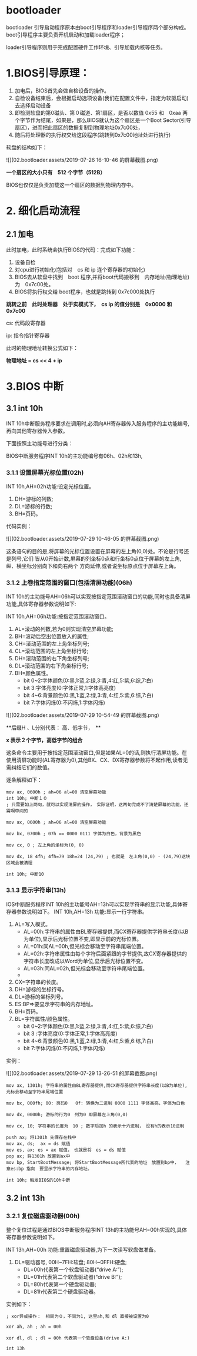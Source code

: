 # bootloader

bootloader 引导启动程序原本由boot引导程序和loader引导程序两个部分构成。boot引导程序主要负责开机启动和加载loader程序；

loader引导程序则用于完成配置硬件工作环境、引导加载内核等任务。

# 1.BIOS引导原理：

1. 加电后，BIOS首先会做自检设备的操作。
2. 自检设备结束后，会根据启动选项设备(我们在配置文件中，指定为软驱启动)去选择启动设备
3. 即检测软盘的第0磁头、第０磁道、第1扇区，是否以数值 0x55 和　0xaa 两个字节作为结尾，如果是，那么BIOS就认为这个扇区是一个Boot Sector(引导扇区)，进而把此扇区的数据复制到物理地址0x7c00处，
4. 随后将处理器的执行权交给这段程序(跳转到0x7c00地址处进行执行)

软盘的结构如下：

![](02.bootloader.assets/2019-07-26 16-10-46 的屏幕截图.png)

**一个扇区的大小只有　512 个字节（512B）**

BIOS也仅仅是负责加载这一个扇区的数据到物理内存中。

# 2. 细化启动流程

## 2.1 加电

此时加电，此时系统会执行BIOS的代码：完成如下功能：

1. 设备自检
2. 对cpu进行初始化(包括对　cs 和 ip 连个寄存器的初始化)
3. BIOS去从软盘中找到　boot 程序,并将boot代码搬移到　内存地址(物理地址)为　0x7c00处。
4. BIOS将执行权交给 boot程序，也就是跳转到 0x7c000处执行

**跳转之前　此时处理器　处于实模式下，　cs ip 的值分别是　0x0000 和　0x7c00**

cs: 代码段寄存器

ip: 指令指针寄存器

此时的物理地址转换公式如下：

**物理地址 = cs << 4 + ip**



# 3.BIOS 中断

## 3.1 int 10h

INT 10h中断服务程序要求在调用时,必须向AH寄存器传入服务程序的主功能编号,再向其他寄存器传入参数。

下面按照主功能号进行分类：

BIOS中断服务程序INT 10h的主功能编号有06h、02h和13h,

### 3.1.1  设置屏幕光标位置(02h)

INT 10h,AH=02h功能:设定光标位置。

1. DH=游标的列数;
2.  DL=游标的行数;
3.  BH=页码。 

代码实例：

![](02.bootloader.assets/2019-07-29 10-46-05 的屏幕截图.png)

这条语句的目的是,将屏幕的光标位置设置在屏幕的左上角(0,0)处。不论是行号还是列号,它们
皆从0开始计数,屏幕的列坐标0点和行坐标0点位于屏幕的左上角,纵、横坐标分别向下和向右两个
方向延伸,或者说坐标原点位于屏幕左上角。

### 3.1.2 上卷指定范围的窗口(包括清屏功能)(06h)

INT 10h的主功能号AH=06h可以实现按指定范围滚动窗口的功能,同时也具备清屏功能,具体寄存器参数说明如下:

INT 10h,AH=06h功能:按指定范围滚动窗口。

1. AL=滚动的列数,若为0则实现清空屏幕功能;
2. BH=滚动后空出位置放入的属性;
3. CH=滚动范围的左上角坐标列号;
4. CL=滚动范围的左上角坐标行号;
5. DH=滚动范围的右下角坐标列号;
6. DL=滚动范围的右下角坐标行号;
7. BH=颜色属性。
   - bit 0~2:字体颜色(0:黑,1:蓝,2:绿,3:青,4:红,5:紫,6:综,7:白)
   - bit 3:字体亮度(0:字体正常,1:字体高亮度)
   - bit 4~6:背景颜色(0:黑,1:蓝,2:绿,3:青,4:红,5:紫,6:综,7:白)
   - bit 7:字体闪烁(0:不闪烁,1:字体闪烁)

![](02.bootloader.assets/2019-07-29 10-54-49 的屏幕截图.png)

**后缀H 、L分别代表： 高、低字节，　**

**x 表示２个字节，高低字节的组合**



​       这条命令主要用于按指定范围滚动窗口,但是如果AL=0的话,则执行清屏功能。在使用清屏功能时(AL寄存器为0),其他BX、CX、DX寄存器参数将不起作用,读者无需纠结它们的数值。

逐条解释如下：

```assembly
mov ax, 0600h ; ah=06 al=00 清空屏幕功能 
int 10h; 中断１０　
; 只需要如上两句，就可以实现清屏的操作，　实际证明，这两句完成不了清楚屏幕的功能，还需啊中间的
```

```assembly
mov ax, 0600h ; ah=06 al=00 清空屏幕功能

mov bx, 0700h ; 07h == 0000 0111 字体为白色，背景为黑色

mov cx, 0 ; 左上角的坐标为(0, 0)

mov dx, 18 4fh; 4fh=79 18h=24 (24,79) ; 也就是　左上角(0,0) - (24,79)这块区域会被清理

int 10h; 中断10
```





### 3.1.3 显示字符串(13h)

IOS中断服务程序INT 10h的主功能号AH=13h可以实现字符串的显示功能,具体寄存器参数说明如下。
INT 10h,AH=13h 功能:显示一行字符串。

1. AL=写入模式。
   - AL=00h:字符串的属性由BL寄存器提供,而CX寄存器提供字符串长度(以B为单位),显示后光标位置不变,即显示前的光标位置。
   - AL=01h:同AL=00h,但光标会移动至字符串尾端位置。
   - AL=02h:字符串属性由每个字符后面紧跟的字节提供,故CX寄存器提供的字符串长度改成以Word为单位,显示后光标位置不变。
   - AL=03h:同AL=02h,但光标会移动至字符串尾端位置。
   - 
2. CX=字符串的长度。
3. DH=游标的坐标行号。
4. DL=游标的坐标列号。
5. ES:BP=>要显示字符串的内存地址。
6. BH=页码。
7. BL=字符属性/颜色属性。
   - bit 0~2:字体颜色(0:黑,1:蓝,2:绿,3:青,4:红,5:紫,6:综,7:白)
   - bit 3 :字体亮度(0:字体正常,1:字体高亮度)
   - bit 4~6:背景颜色(0:黑,1:蓝,2:绿,3:青,4:红,5:紫,6:综,7:白)
   - bit 7:字体闪烁(0:不闪烁,1:字体闪烁)

实例：

![](02.bootloader.assets/2019-07-29 13-26-51 的屏幕截图.png)

```assembly
mov ax, 1301h; 字符串的属性由BL寄存器提供,而CX寄存器提供字符串长度(以B为单位),光标会移动至字符串尾端位置

mov bx, 000fh; 00: 页码0   0f: 转换为二进制 0000 1111 字体高亮，字体为白色

mov dx, 0000h; 游标的行为0　列为0 即屏幕左上角(0,0)

mov cx, 10; 字符串的长度为　10 ; 数字后加h 的表示十六进制，　没有h的表示10进制

push ax; 将1301h 先保存在栈中
mov ax, ds;  ax = ds 赋值
mov es, ax; es = ax 赋值，　也就是将　es = ds 赋值
pop ax; 将1301h 放置到ax中
mov bp, StartBootMessage; 将StartBootMessage所代表的地址　放置到bp中，　　注意es:bp 指向　要显示字符串的内存地址。

int 10h; 触发BIOS的10h中断
```



## 3.2 int 13h

### 3.2.1 复位磁盘驱动器(00h)

整个复位过程是通过BIOS中断服务程序INT 13h的主功能号AH=00h实现的,具体寄存器参数说明如下。

INT 13h,AH=00h 功能:重置磁盘驱动器,为下一次读写软盘做准备。

1. DL=驱动器号,    00H~7FH:软盘;       80H~0FFH:硬盘;
   - DL=00h代表第一个软盘驱动器(“drive A:”);
   - DL=01h代表第二个软盘驱动器(“drive B:”);
   - DL=80h代表第一个硬盘驱动器;
   - DL=81h代表第二个硬盘驱动器。

实例如下：

```assembly
; xor异或操作：　相同为０，不同为1, 这里ah,和 dl 直接被设置为0

xor ah, ah ; ah = 00h

xor dl, dl ; dl = 00h 代表第一个软盘设备(drive A:) 

int 13h 
```

